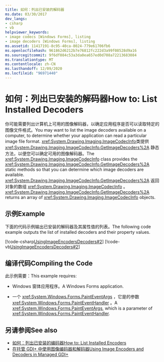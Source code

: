 ```yaml
---
title: 如何：列出已安装的解码器
ms.date: 03/30/2017
dev_langs:
- csharp
- vb
helpviewer_keywords:
- image codecs [Windows Forms], listing
- image decoders [Windows Forms], listing
ms.assetid: 11417191-8c95-40ca-8024-779e61706fb6
ms.openlocfilehash: 961862d6212b7e76812fc222d3a99f08528d9a16
ms.sourcegitcommit: 9f6df084c53a3da0ea657ed0d708a72213683084
ms.translationtype: MT
ms.contentlocale: zh-CN
ms.lasthandoff: 12/09/2020
ms.locfileid: "96971440"
---
```

# <a name="how-to-list-installed-decoders"></a><span data-ttu-id="52e90-102">如何：列出已安装的解码器</span><span class="sxs-lookup"><span data-stu-id="52e90-102">How to: List Installed Decoders</span></span>
<span data-ttu-id="52e90-103">你可能需要列出计算机上可用的图像解码器，以确定应用程序是否可以读取特定的图像文件格式。</span><span class="sxs-lookup"><span data-stu-id="52e90-103">You may want to list the image decoders available on a computer, to determine whether your application can read a particular image file format.</span></span> <span data-ttu-id="52e90-104"><xref:System.Drawing.Imaging.ImageCodecInfo>类提供 <xref:System.Drawing.Imaging.ImageCodecInfo.GetImageDecoders%2A> 静态方法，以便您可以确定可用的图像解码器。</span><span class="sxs-lookup"><span data-stu-id="52e90-104">The <xref:System.Drawing.Imaging.ImageCodecInfo> class provides the <xref:System.Drawing.Imaging.ImageCodecInfo.GetImageDecoders%2A> static methods so that you can determine which image decoders are available.</span></span> <span data-ttu-id="52e90-105"><xref:System.Drawing.Imaging.ImageCodecInfo.GetImageDecoders%2A> 返回对象的数组 <xref:System.Drawing.Imaging.ImageCodecInfo> 。</span><span class="sxs-lookup"><span data-stu-id="52e90-105"><xref:System.Drawing.Imaging.ImageCodecInfo.GetImageDecoders%2A> returns an array of <xref:System.Drawing.Imaging.ImageCodecInfo> objects.</span></span>  
  
## <a name="example"></a><span data-ttu-id="52e90-106">示例</span><span class="sxs-lookup"><span data-stu-id="52e90-106">Example</span></span>  
 <span data-ttu-id="52e90-107">下面的代码示例输出已安装的解码器及其属性值的列表。</span><span class="sxs-lookup"><span data-stu-id="52e90-107">The following code example outputs the list of installed decoders and their property values.</span></span>  
  
 [!code-csharp[UsingImageEncodersDecoders#2](~/samples/snippets/csharp/VS_Snippets_Winforms/UsingImageEncodersDecoders/CS/Form1.cs#2)]
 [!code-vb[UsingImageEncodersDecoders#2](~/samples/snippets/visualbasic/VS_Snippets_Winforms/UsingImageEncodersDecoders/VB/Form1.vb#2)]  
  
## <a name="compiling-the-code"></a><span data-ttu-id="52e90-108">编译代码</span><span class="sxs-lookup"><span data-stu-id="52e90-108">Compiling the Code</span></span>  
 <span data-ttu-id="52e90-109">此示例需要：</span><span class="sxs-lookup"><span data-stu-id="52e90-109">This example requires:</span></span>  
  
- <span data-ttu-id="52e90-110">Windows 窗体应用程序。</span><span class="sxs-lookup"><span data-stu-id="52e90-110">A Windows Forms application.</span></span>  
  
- <span data-ttu-id="52e90-111">一个 <xref:System.Windows.Forms.PaintEventArgs> ，它是的参数 <xref:System.Windows.Forms.PaintEventHandler> 。</span><span class="sxs-lookup"><span data-stu-id="52e90-111">A <xref:System.Windows.Forms.PaintEventArgs>, which is a parameter of <xref:System.Windows.Forms.PaintEventHandler>.</span></span>  
  
## <a name="see-also"></a><span data-ttu-id="52e90-112">另请参阅</span><span class="sxs-lookup"><span data-stu-id="52e90-112">See also</span></span>

- [<span data-ttu-id="52e90-113">如何：列出已安装的编码器</span><span class="sxs-lookup"><span data-stu-id="52e90-113">How to: List Installed Encoders</span></span>](how-to-list-installed-encoders.md)
- [<span data-ttu-id="52e90-114">在托管 GDI+ 中使用图像编码器和解码器</span><span class="sxs-lookup"><span data-stu-id="52e90-114">Using Image Encoders and Decoders in Managed GDI+</span></span>](using-image-encoders-and-decoders-in-managed-gdi.md)
